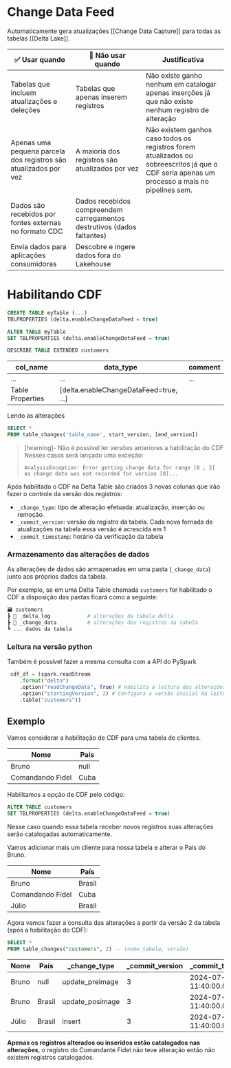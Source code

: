
# Change Data Feed

Automaticamente gera atualizações [[Change Data Capture]] para todas as tabelas [[Delta Lake]].

| ✅ Usar quando                                                    | 🛑 Não usar quando                                                      | Justificativa                                                                                                                                |
| ---------------------------------------------------------------- | ----------------------------------------------------------------------- | -------------------------------------------------------------------------------------------------------------------------------------------- |
| Tabelas que incluem atualizações e deleções                      | Tabelas que apenas inserem registros                                    | Não existe ganho nenhum em catalogar apenas inserções já que não existe nenhum registro de alteração                                         |
| Apenas uma pequena parcela dos registros são atualizados por vez | A maioria dos registros são atualizados por vez                         | Não existem ganhos caso todos os registros forem atualizados ou sobreescritos já que o CDF seria apenas um processo a mais no pipelines sem. |
| Dados são recebidos por fontes externas no formato CDC           | Dados recebidos compreendem carregamentos destrutivos (dados faltantes) |                                                                                                                                              |
| Envia dados para aplicações consumidoras                         | Descobre e ingere dados fora do Lakehouse                               |                                                                                                                                              |

# Habilitando CDF

```sql
CREATE TABLE myTable (...)
TBLPROPERTIES (delta.enableChangeDataFeed = true)

ALTER TABLE myTable
SET TBLPROPERTIES (delta.enableChangeDataFeed = true)
```

```sql
DESCRIBE TABLE EXTENDED customers
```

| col_name         | data_type                              | comment |
| ---------------- | -------------------------------------- | ------- |
| ...              | ...                                    | ...     |
| Table Properties | [delta.enableChangeDataFeed=true, ...] |         
Lendo as alterações

```sql
SELECT *
FROM table_changes('table_name', start_version, [end_version])
```

> [!warning]- Não é possível ler versões anteriores a habilitação do CDF
> Nesses casos será lançado uma exceção:
> 
> `AnalysisException: Error getting change data for range [0 , 2] as change data was not recorded for version [0]...`

Após habilitado o CDF na Delta Table são criados 3 novas colunas que irão fazer o controle da versão dos registros:

- `_change_type`: tipo de alteração efetuada: atualização, inserção ou remoção.
- `_commit_version`: versão do registro da tabela. Cada nova fornada de atualizações na tabela essa versão é acrescida em 1
- `_commit_timestamp`: horário da verificação da tabela

### Armazenamento das alterações de dados

As alterações de dados são armazenadas em uma pasta (`_change_data`) junto aos próprios dados da tabela.

Por exemplo, se em uma Delta Table chamada `customers` for habilitado o CDF a disposição das pastas ficará como a seguinte:
  
  ```python
  🗃️ customers
  ┣ 📂 _delta_log            # alterações da tabela delta
  ┣ 📂 _change_data          # alterações dos registros da tabela
  ┗ ... dados da tabela
  ```

### Leitura na versão python

Também é possível fazer a mesma consulta com a API do PySpark

```python
 cdf_df = (spark.readStream
	.format("delta")
	.option("readChangeData", True) # Habilita a leitura das alterações capturas pelo CDF
	.option("startingVersion", 2) # Configura a versão inicial da leitura dos dados
	.table("customers"))
```

## Exemplo

Vamos considerar a habilitação de CDF para uma tabela de clientes.

| Nome             | País |
| ---------------- | ---- |
| Bruno            | null |
| Comandando Fidel | Cuba |

Habilitamos a opção de CDF pelo código:

```sql
ALTER TABLE customers
SET TBLPROPERTIES (delta.enableChangeDataFeed = true)
```

Nesse caso quando essa tabela receber novos registros suas alterações serão catalogadas automaticamente.

Vamos adicionar mais um cliente para nossa tabela e alterar o País do Bruno.

| Nome             | País   |
| ---------------- | ------ |
| Bruno            | Brasil |
| Comandando Fidel | Cuba   |
| Júlio            | Brasil |

Agora vamos fazer a consulta das alterações a partir da versão 2 da tabela (após a habilitação do CDF):

```sql
SELECT *
FROM table_changes("customers", 2) -- (nome_tabela, versão)
```

| Nome  | País   | _change_type    | _commit_version | _commit_timestamp       |
| ----- | ------ | --------------- | --------------- | ----------------------- |
| Bruno | null   | update_preimage | 3               | 2024-07-23 11:40:00.000 |
| Bruno | Brasil | update_posimage | 3               | 2024-07-23 11:40:00.000 |
| Júlio | Brasil | insert          | 3               | 2024-07-23 11:40:00.000 |
**Apenas os registros alterados ou inseridos estão catalogados nas alterações**, o registro do Comandante Fidel não teve alteração então não existem registros catalogados.
